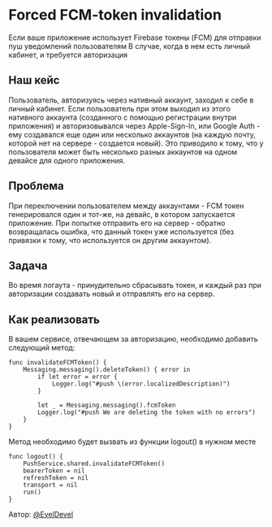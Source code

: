 # Forced FCM-token invalidation

Если ваше приложение использует Firebase токены (FCM) для отправки пуш уведомлений пользователям
В случае, когда в нем есть личный кабинет, и требуется авторизация

## Наш кейс
Пользователь, авторизуясь через нативный аккаунт, заходил к себе в личный кабинет. Если пользователь при этом выходил из этого нативного аккаунта (созданного с помощью регистрации внутри приложения) и авторизовывался через Apple-Sign-In, или Google Auth - ему создавался еще один или несколько аккаунтов (на каждую почту, которой нет на сервере - создается новый). Это приводило к тому, что у пользователя может быть несколько разных аккаунтов на одном девайсе для одного приложения. 

## Проблема
При переключении пользователем между аккаунтами - FCM токен генерировался один и тот-же, на девайс, в котором запускается приложение. При попытке отправить его на сервер - обратно возвращалась ошибка, что данный токен уже используется (без привязки к тому, что используется он другим аккаунтом). 

## Задача
Во время логаута - принудительно сбрасывать токен, и каждый раз при авторизации создавать новый и отправлять его на сервер.


## Как реализовать 
В вашем сервисе, отвечающем за авторизацию, необходимо добавить следующий метод:

```shell
func invalidateFCMToken() {
    Messaging.messaging().deleteToken() { error in
        if let error = error {
            Logger.log("#push \(error.localizedDescription)")
        }

        let _ = Messaging.messaging().fcmToken
        Logger.log("#push We are deleting the token with no errors")
    }
}
```

Метод необходимо будет вызвать из функции logout() в нужном месте
 
```shell
func logout() {
    PushService.shared.invalidateFCMToken()
    bearerToken = nil
    refreshToken = nil
    transport = nil
    run()
}
```

<div style={{textAlign:"right"}}>Автор: <a href="https://github.com/EvelDevel">@EvelDevel</a></div>
